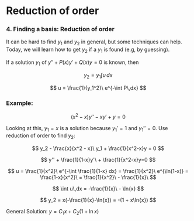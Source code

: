 # Reduction of order
### 4. Finding a basis: Reduction of order
It can be hard to find $y_1$ and $y_2$ in general, but some techniques can help. Today, we will learn how to get $y_2$ if a $y_1$ is found (e.g, by guessing).

If a solution $y_1$ of $y'' + P(x)y' + Q(x)y = 0$ is known, then 

$$
y_2 = y_1\int u\,dx 
$$

$$
u = \frac{1}{y_1^2}\ e^{-\int P\,dx}
$$

### Example:

$$
(x^2 - x)y'' - xy' + y = 0
$$

Looking at this, $y_1 = x$ is a solution because $y_1' = 1$ and $y_1'' = 0$. Use reduction of order to find $y_2$:

$$
y_2 - \frac{x}{x^2 - x}\ y_1 + \frac{1}{x^2-x}y = 0
$$

$$
y'' + \frac{1}{1-x}y'\ + \frac{1}{x^2-x}y=0
$$

$$
u = \frac{1}{x^2}\ e^{-\int \frac{1}{1-x} dx} = \frac{1}{x^2}\ e^{\ln(1-x)} = \frac{1-x}{x^2}\ = \frac{1}{x^2}\ - \frac{1}{x}\
$$

$$
\int u\,dx = -\frac{1}{x}\ - \ln{x}
$$

$$
y_2 = x(-\frac{1}{x}-\ln{x}) = -(1 + x\ln{x})
$$

General Solution: $y = C_1x + C_2(1+\ln{x})$



